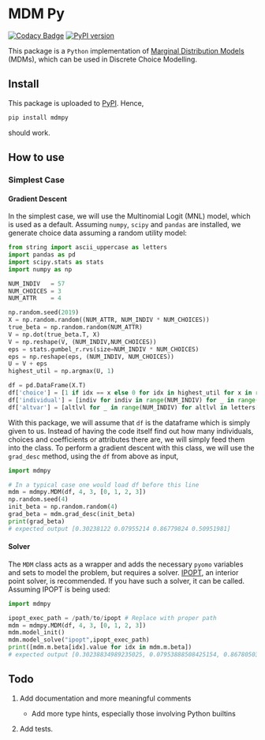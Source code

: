 # MDM Py

[![Codacy Badge](https://api.codacy.com/project/badge/Grade/c13f603535364a7ba5a6a18ea6756a64)](https://app.codacy.com/app/justanothergithubber/mdmpy?utm_source=github.com&utm_medium=referral&utm_content=justanothergithubber/mdmpy&utm_campaign=Badge_Grade_Dashboard)
[![PyPI version](https://badge.fury.io/py/mdmpy.svg)](https://badge.fury.io/py/mdmpy)

This package is a `Python` implementation of [Marginal Distribution Models](https://pubsonline.informs.org/doi/10.1287/mnsc.2014.1906) (MDMs), which can be used in Discrete Choice Modelling.

## Install

This package is uploaded to [PyPI](https://pypi.org/ "Python Package Index"). Hence, 

```bat
pip install mdmpy
```

should work.

## How to use
### Simplest Case
#### Gradient Descent
In the simplest case, we will use the Multinomial Logit (MNL) model, which is used as a default. Assuming `numpy`, `scipy` and `pandas` are installed, we generate choice data assuming a random utility model:

```python
from string import ascii_uppercase as letters
import pandas as pd
import scipy.stats as stats
import numpy as np

NUM_INDIV   = 57
NUM_CHOICES = 3
NUM_ATTR    = 4

np.random.seed(2019)
X = np.random.random((NUM_ATTR, NUM_INDIV * NUM_CHOICES))
true_beta = np.random.random(NUM_ATTR)
V = np.dot(true_beta.T, X)
V = np.reshape(V, (NUM_INDIV,NUM_CHOICES))
eps = stats.gumbel_r.rvs(size=NUM_INDIV * NUM_CHOICES)
eps = np.reshape(eps, (NUM_INDIV, NUM_CHOICES))
U = V + eps
highest_util = np.argmax(U, 1)

df = pd.DataFrame(X.T)
df['choice'] = [1 if idx == x else 0 for idx in highest_util for x in range(NUM_CHOICES)]
df['individual'] = [indiv for indiv in range(NUM_INDIV) for _ in range(NUM_CHOICES)]
df['altvar'] = [altlvl for _ in range(NUM_INDIV) for altlvl in letters[:NUM_CHOICES]]
```

With this package, we will assume that `df` is the dataframe which is simply given to us. Instead of having the code itself find out how many individuals, choices and coefficients or attributes there are, we will simply feed them into the class. To perform a gradient descent with this class, we will use the `grad_desc` method, using the `df` from above as input,

```python
import mdmpy

# In a typical case one would load df before this line
mdm = mdmpy.MDM(df, 4, 3, [0, 1, 2, 3])
np.random.seed(4)
init_beta = np.random.random(4)
grad_beta = mdm.grad_desc(init_beta)
print(grad_beta)
# expected output [0.30238122 0.07955214 0.86779824 0.50951981]
```

#### Solver
The `MDM` class acts as a wrapper and adds the necessary `pyomo` variables and sets to model the problem, but requires a solver. [IPOPT](https://projects.coin-or.org/Ipopt "Ipopt home page"), an interior point solver, is recommended. If you have such a solver, it can be called. Assuming IPOPT is being used:

```python
import mdmpy

ipopt_exec_path = /path/to/ipopt # Replace with proper path
mdm = mdmpy.MDM(df, 4, 3, [0, 1, 2, 3])
mdm.model_init()
mdm.model_solve("ipopt",ipopt_exec_path)
print([mdm.m.beta[idx].value for idx in mdm.m.beta])
# expected output [0.30238834989235025, 0.07953888508425154, 0.8678050334295714, 0.5095096796373667]
```

## Todo

1.  Add documentation and more meaningful comments
    *   Add more type hints, especially those involving Python builtins

2.  Add tests.
